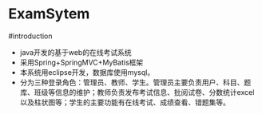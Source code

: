 # ExamSytem
\#introduction
* java开发的基于web的在线考试系统  
* 采用Spring+SpringMVC+MyBatis框架  
* 本系统用eclipse开发，数据库使用mysql。  
* 分为三种登录角色：管理员、教师、学生。管理员主要负责用户、科目、题库、班级等信息的维护；教师负责发布考试信息、批阅试卷、分数统计excel以及柱状图等；学生的主要功能有在线考试、成绩查看、错题集等。
